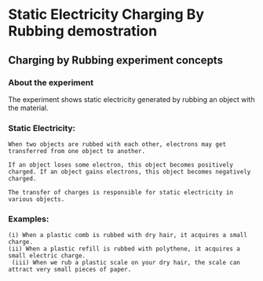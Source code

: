 # Static Electricity Charging By Rubbing demostration

 
## Charging by Rubbing experiment concepts

### About the experiment
   
   The experiment shows static electricity generated by rubbing an object with the material.
    
### Static Electricity:
    When two objects are rubbed with each other, electrons may get transferred from one object to another.
     
    If an object loses some electron, this object becomes positively charged. If an object gains electrons, this object becomes negatively charged.

    The transfer of charges is responsible for static electricity in various objects.

### Examples:
    (i) When a plastic comb is rubbed with dry hair, it acquires a small charge. 
    (ii) When a plastic refill is rubbed with polythene, it acquires a small electric charge.
     (iii) When we rub a plastic scale on your dry hair, the scale can attract very small pieces of paper.

